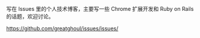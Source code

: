 写在 Issues 里的个人技术博客，主要写一些 Chrome 扩展开发和 Ruby on Rails 的话题，欢迎讨论。

https://github.com/greatghoul/issues/issues/
